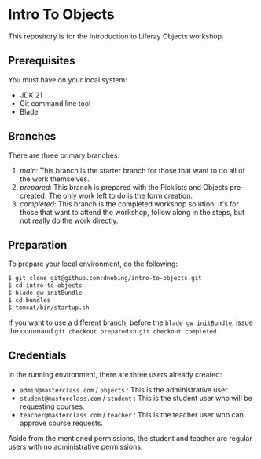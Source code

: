 # Intro To Objects

This repository is for the Introduction to Liferay Objects workshop.

## Prerequisites

You must have on your local system:

* JDK 21
* Git command line tool
* Blade

## Branches
There are three primary branches:

1. *main*: This branch is the starter branch for those that want to do all of the work themselves.
2. *prepared*: This branch is prepared with the Picklists and Objects pre-created. The only work left to do is the form creation.
3. *completed*: This branch is the completed workshop solution. It's for those that want to attend the workshop, follow along in the steps, but not really do the work directly.

## Preparation

To prepare your local environment, do the following:

```bash
$ git clone git@github.com:dnebing/intro-to-objects.git
$ cd intro-to-objects
$ blade gw initBundle
$ cd bundles
$ tomcat/bin/startup.sh
```

If you want to use a different branch, before the `blade gw initBundle`, issue the command `git checkout prepared` or `git checkout completed`.

## Credentials

In the running environment, there are three users already created:

* `admin@masterclass.com` / `objects` : This is the administrative user.
* `student@masterclass.com` / `student` : This is the student user who will be requesting courses.
* `teacher@masterclass.com` / `teacher` : This is the teacher user who can approve course requests.

Aside from the mentioned permissions, the student and teacher are regular users with no administrative permissions.

